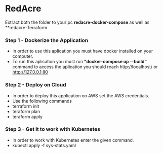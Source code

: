# RedAcre

Extract both the folder to your pc **redacre-docker-compose** as well as **redacre-Terraform

### Step 1 - Dockerize the Application
- In order to use this aplication you must have docker installed on your computer.
- To run this aplication you must run **"docker-compose up --build"** command to access the aplication you should reach http://localhost/ or http://127.0.0.1:80

### Step 2 - Deploy on Cloud
- In order to deploy this application on AWS set the AWS credentials.
- Use the following commands
- terraform init
- teraform plan
- teraform apply

### Step 3 - Get it to work with Kubernetes
- In order to work with Kubernetes enter the given command.
- kubectl apply -f sys-stats.yaml
